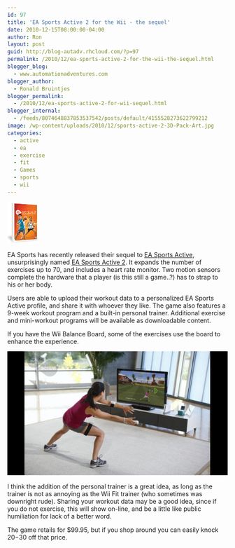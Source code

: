 ```yaml
---
id: 97
title: 'EA Sports Active 2 for the Wii - the sequel'
date: 2010-12-15T08:00:00-04:00
author: Ron
layout: post
guid: http://blog-autadv.rhcloud.com/?p=97
permalink: /2010/12/ea-sports-active-2-for-the-wii-the-sequel.html
blogger_blog:
  - www.automationadventures.com
blogger_author:
  - Ronald Bruintjes
blogger_permalink:
  - /2010/12/ea-sports-active-2-for-wii-sequel.html
blogger_internal:
  - /feeds/8074648837853537542/posts/default/4155528273622799212
image: /wp-content/uploads/2010/12/sports-active-2-3D-Pack-Art.jpg
categories:
  - active
  - ea
  - exercise
  - fit
  - Games
  - sports
  - wii
---
```

![](/wp-content/uploads/2010/12/sports-active-2-3D-Pack-Art.jpg)

EA Sports has recently released their sequel to <a href="http://www.easportsactive.com/" target="_blank">EA Sports Active</a>, unsurprisingly named <a href="http://www.ea.com/games/ea-sports-active-2#" target="_blank">EA Sports Active 2</a>. It expands the number of exercises up to 70, and includes a heart rate monitor. Two motion sensors complete the hardware that a player (is this still a game..?) has to strap to his or her body.

Users are able to upload their workout data to a personalized EA Sports Active profile, and share it with whoever they like. The game also features a 9-week workout program and a built-in personal trainer. Additional exercise and mini-workout programs will be available as downloadable content.

If you have the Wii Balance Board, some of the exercises use the board to enhance the experience.

![](/wp-content/uploads/2010/12/EASACT2wiiSCRNsoccerBlock-us_656x369.jpg)

I think the addition of the personal trainer is a great idea, as long as the trainer is not as annoying as the Wii Fit trainer (who sometimes was downright rude). Sharing your workout data may be a good idea, since if you do not exercise, this will show on-line, and be a little like public humiliation for lack of a better word.

The game retails for $99.95, but if you shop around you can easily knock $20-$30 off that price.